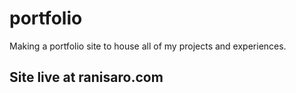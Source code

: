 # portfolio

Making a portfolio site to house all of my projects and experiences.

## Site live at ranisaro.com